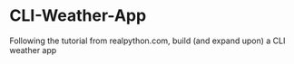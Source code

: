 # CLI-Weather-App
Following the tutorial from realpython.com, build (and expand upon) a CLI weather app
